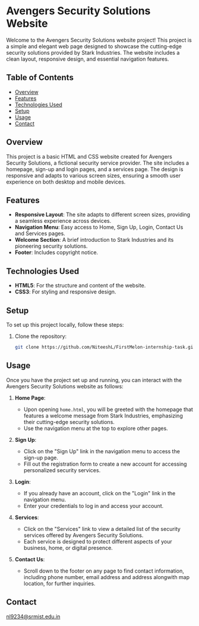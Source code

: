 # Avengers Security Solutions Website

Welcome to the Avengers Security Solutions website project! This project is a simple and elegant web page designed to showcase the cutting-edge security solutions provided by Stark Industries. The website includes a clean layout, responsive design, and essential navigation features.

## Table of Contents

- [Overview](#overview)
- [Features](#features)
- [Technologies Used](#technologies-used)
- [Setup](#setup)
- [Usage](#usage)
- [Contact](#contact)

## Overview

This project is a basic HTML and CSS website created for Avengers Security Solutions, a fictional security service provider. The site includes a homepage, sign-up and login pages, and a services page. The design is responsive and adapts to various screen sizes, ensuring a smooth user experience on both desktop and mobile devices.

## Features

- **Responsive Layout**: The site adapts to different screen sizes, providing a seamless experience across devices.
- **Navigation Menu**: Easy access to Home, Sign Up, Login, Contact Us and Services pages.
- **Welcome Section**: A brief introduction to Stark Industries and its pioneering security solutions.
- **Footer**: Includes copyright notice.

## Technologies Used

- **HTML5**: For the structure and content of the website.
- **CSS3**: For styling and responsive design.

## Setup

To set up this project locally, follow these steps:

1. Clone the repository:
   ```bash
   git clone https://github.com/NiteeshL/FirstMelon-internship-task.git

## Usage

Once you have the project set up and running, you can interact with the Avengers Security Solutions website as follows:

1. **Home Page**:
   - Upon opening `home.html`, you will be greeted with the homepage that features a welcome message from Stark Industries, emphasizing their cutting-edge security solutions.
   - Use the navigation menu at the top to explore other pages.

2. **Sign Up**:
   - Click on the "Sign Up" link in the navigation menu to access the sign-up page.
   - Fill out the registration form to create a new account for accessing personalized security services.

3. **Login**:
   - If you already have an account, click on the "Login" link in the navigation menu.
   - Enter your credentials to log in and access your account.

4. **Services**:
   - Click on the "Services" link to view a detailed list of the security services offered by Avengers Security Solutions.
   - Each service is designed to protect different aspects of your business, home, or digital presence.

5. **Contact Us**:
   - Scroll down to the footer on any page to find contact information, including phone number, email address and address alongwith map location, for further inquiries.


## Contact

nl9234@srmist.edu.in
